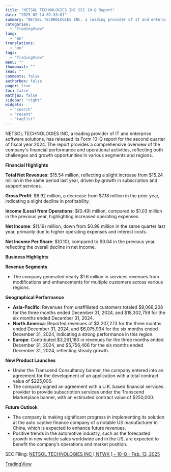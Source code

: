 ```yaml
---
title: "NETSOL TECHNOLOGIES INC SEC 10-Q Report"
date: "2025-02-14 02:33:01"
summary: "NETSOL TECHNOLOGIES INC, a leading provider of IT and enterprise software solutions, has released its Form 10-Q report for the second quarter of fiscal year 2024. The report provides a comprehensive overview of the company's financial performance and operational activities, reflecting both challenges and growth opportunities in various segments and..."
categories:
  - "TradingView"
lang:
  - "en"
translations:
  - "en"
tags:
  - "TradingView"
menu: ""
thumbnail: ""
lead: ""
comments: false
authorbox: false
pager: true
toc: false
mathjax: false
sidebar: "right"
widgets:
  - "search"
  - "recent"
  - "taglist"
---
```


NETSOL TECHNOLOGIES INC, a leading provider of IT and enterprise software solutions, has released its Form 10-Q report for the second quarter of fiscal year 2024. The report provides a comprehensive overview of the company's financial performance and operational activities, reflecting both challenges and growth opportunities in various segments and regions.

**Financial Highlights**

**Total Net Revenues**: $15.54 million, reflecting a slight increase from $15.24 million in the same period last year, driven by growth in subscription and support services.

**Gross Profit**: $6.92 million, a decrease from $7.18 million in the prior year, indicating a slight decline in profitability.

**Income (Loss) from Operations**: $(0.49) million, compared to $1.03 million in the previous year, highlighting increased operating expenses.

**Net Income**: $(1.19) million, down from $0.98 million in the same quarter last year, primarily due to higher operating expenses and interest costs.

**Net Income Per Share**: $(0.10), compared to $0.04 in the previous year, reflecting the overall decline in net income.

**Business Highlights**

**Revenue Segments**

* The company generated nearly $1.6 million in services revenues from modifications and enhancements for multiple customers across various regions.

**Geographical Performance**

* **Asia-Pacific**: Revenues from unaffiliated customers totaled $9,068,208 for the three months ended December 31, 2024, and $18,302,759 for the six months ended December 31, 2024.
* **North America**: Reported revenues of $3,207,273 for the three months ended December 31, 2024, and $6,075,934 for the six months ended December 31, 2024, indicating a strong performance in this region.
* **Europe**: Contributed $3,261,180 in revenues for the three months ended December 31, 2024, and $5,756,466 for the six months ended December 31, 2024, reflecting steady growth.

**New Product Launches**

* Under the Transcend Consultancy banner, the company entered into an agreement for the development of an application with a total contract value of $225,000.
* The company signed an agreement with a U.K. based financial services provider to provide subscription services under the Transcend Marketplace banner, with an estimated contract value of $250,000.

**Future Outlook**

* The company is making significant progress in implementing its solution at the auto captive finance company of a notable US manufacturer in China, which is expected to enhance future revenues.
* Positive trends in the automotive industry, such as the forecasted growth in new vehicle sales worldwide and in the US, are expected to benefit the company’s operations and market position.

SEC Filing: [NETSOL TECHNOLOGIES INC [ NTWK ] - 10-Q - Feb. 13, 2025](https://www.sec.gov/Archives/edgar/data/1039280/000149315225006348/form10-q.htm)

[TradingView](https://www.tradingview.com/news/tradingview:ce12af3db3d18:0-netsol-technologies-inc-sec-10-q-report/)
